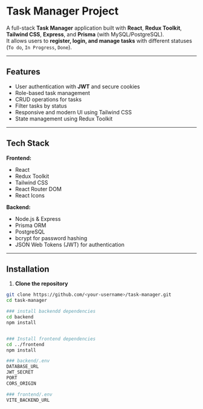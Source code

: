 # Task Manager Project

A full-stack **Task Manager** application built with **React**, **Redux Toolkit**, **Tailwind CSS**, **Express**, and **Prisma** (with MySQL/PostgreSQL).  
It allows users to **register, login, and manage tasks** with different statuses (`To do`, `In Progress`, `Done`).

---

## Features

- User authentication with **JWT** and secure cookies
- Role-based task management
- CRUD operations for tasks
- Filter tasks by status
- Responsive and modern UI using Tailwind CSS
- State management using Redux Toolkit

---


## Tech Stack

**Frontend:**  
- React
- Redux Toolkit  
- Tailwind CSS  
- React Router DOM  
- React Icons  

**Backend:**  
- Node.js & Express  
- Prisma ORM  
- PostgreSQL  
- bcrypt for password hashing  
- JSON Web Tokens (JWT) for authentication  

---

## Installation

1. **Clone the repository**

```bash
git clone https://github.com/<your-username>/task-manager.git
cd task-manager

### install backendd dependencies
cd backend
npm install


### Install frontend dependencies
cd ../frontend
npm install

### backend/.env
DATABASE_URL
JWT_SECRET
PORT
CORS_ORIGIN

### frontend/.env
VITE_BACKEND_URL

